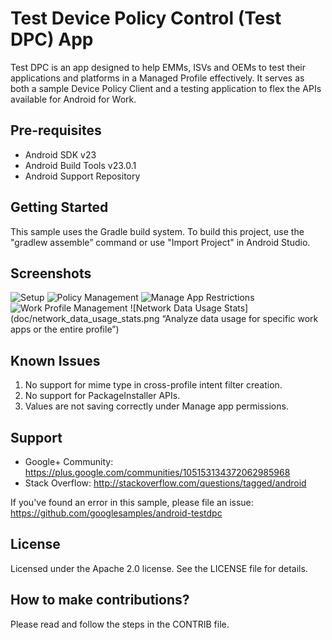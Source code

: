Test Device Policy Control (Test DPC) App
=========================================

Test DPC is an app designed to help EMMs, ISVs and OEMs to test their applications and platforms in a Managed Profile effectively. It serves as both a sample Device Policy Client and a testing application to flex the APIs available for Android for Work.

Pre-requisites
--------------

- Android SDK v23
- Android Build Tools v23.0.1
- Android Support Repository

Getting Started
---------------

This sample uses the Gradle build system. To build this project, use the
"gradlew assemble” command or use "Import Project" in Android Studio.

Screenshots
-----------

![Setup](doc/setup.png "Setup screen")
![Policy Management](doc/policy_management.png "Home screen once the profile is setup")
![Manage App Restrictions](doc/manage_app_restrictions.png "Manage restrictions for apps in the work profile")
![Work Profile Management](doc/work_profile_management.png "Manage policies specific to the work profile")
![Network Data Usage Stats](doc/network_data_usage_stats.png “Analyze data usage for specific work apps or the entire profile”) 

Known Issues
------------

1. No support for mime type in cross-profile intent filter creation.
2. No support for PackageInstaller APIs.
3. Values are not saving correctly under Manage app permissions.

Support
-------

- Google+ Community: https://plus.google.com/communities/105153134372062985968
- Stack Overflow: http://stackoverflow.com/questions/tagged/android

If you've found an error in this sample, please file an issue:
https://github.com/googlesamples/android-testdpc

License
-------

Licensed under the Apache 2.0 license. See the LICENSE file for details.

How to make contributions?
--------------------------

Please read and follow the steps in the CONTRIB file.
